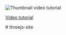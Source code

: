 ![Thumbnail video tutorial](https://github.com/wass08/r3f-portfolio-scroll-animations/assets/6551176/3afa55c2-5176-431c-8813-46fcf98f3aa6)

[Video tutorial](https://youtu.be/0e0J0mmvr1k)

#   t h r e e j s - s i t e  
 